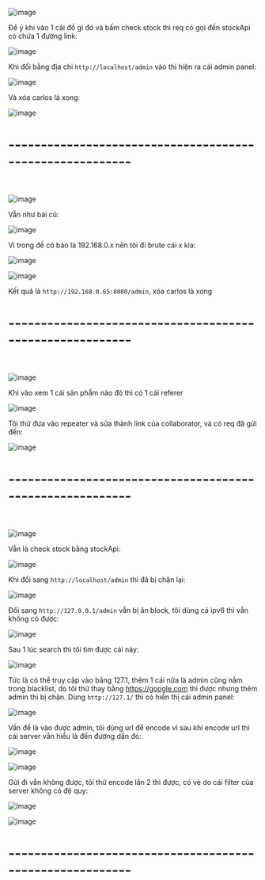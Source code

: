 ![image](https://github.com/user-attachments/assets/e8526e75-80b1-4c0e-b9ff-21aa4af77dfc)

Để ý khi vào 1 cái đồ gì đó và bấm check stock thì req có gọi đến stockApi có chứa 1 đường link:

![image](https://github.com/user-attachments/assets/41c42c40-6e54-4bc9-85df-9c6b65c6860b)

Khi đổi bằng địa chỉ `http://localhost/admin` vào thì hiện ra cái admin panel:

![image](https://github.com/user-attachments/assets/38f85298-3d9f-4f8f-933c-5e081a98beb3)

Và xóa carlos là xong:

![image](https://github.com/user-attachments/assets/e5497db2-a228-4618-a21b-0da9461c95b5)

<h1>---------------------------------------------------------</h1>
<br>

![image](https://github.com/user-attachments/assets/785939fb-f493-4822-9880-e32e1acc3072)

Vẫn như bài cũ:

![image](https://github.com/user-attachments/assets/6344016e-7566-4a26-a8b7-0f503e6e238b)

Vì trong đề có bảo là 192.168.0.x nên tôi đi brute cái x kia:

![image](https://github.com/user-attachments/assets/19c30d91-1577-43a6-bfd8-c5638b2c57b9)

![image](https://github.com/user-attachments/assets/2c5e07c6-99dc-4870-be5d-c691509d0e2a)

Kết quả là `http://192.168.0.65:8080/admin`, xóa carlos là xong

<h1>---------------------------------------------------------</h1>
<br>

![image](https://github.com/user-attachments/assets/919fa439-5786-4a18-9adb-32252d4c46fb)

Khi vào xem 1 cái sản phẩm nào đó thì có 1 cái referer

![image](https://github.com/user-attachments/assets/bfb70a06-61e6-4d57-9d6b-21e4624ef89f)

Tôi thử đưa vào repeater và sửa thành link của collaborator, và có req đã gửi đến:

![image](https://github.com/user-attachments/assets/25692424-c470-4de0-973a-8574a5abb560)

<h1>---------------------------------------------------------</h1>
<br>

![image](https://github.com/user-attachments/assets/6f26387a-d2b7-40df-82b3-800bb5dde069)

Vẫn là check stock bằng stockApi:

![image](https://github.com/user-attachments/assets/c8fd06ec-52d6-4d6e-a7f0-d929636076da)

Khi đổi sang `http://localhost/admin` thì đã bị chặn lại:

![image](https://github.com/user-attachments/assets/9cd634a0-a1da-41d3-9e2c-ff13f29d6170)

Đổi sang `http://127.0.0.1/admin` vẫn bị ăn block, tôi dùng cả ipv6 thì vẫn không có được:

![image](https://github.com/user-attachments/assets/461dfbf6-6a21-41d9-8397-6cbe9f7035d8)

Sau 1 lúc search thì tôi tìm được cái này:

![image](https://github.com/user-attachments/assets/46ee988d-5498-4d78-8746-5f979c1f2078)

Tức là có thể truy cập vào bằng 127.1, thêm 1 cái nữa là admin cũng nằm trong blacklist, do tôi thử thay bằng https://google.com thì được nhưng thêm admin thì bị chặn. Dùng `http://127.1/` thì có hiển thị cái admin panel:

![image](https://github.com/user-attachments/assets/fc8ab9aa-aeca-4e8a-b776-d406605f099e)

Vấn đề là vào được admin, tôi dùng url để encode vì sau khi encode url thì cái server vẫn hiểu là đến đường dẫn đó:

![image](https://github.com/user-attachments/assets/107a7443-41ae-4bf7-b7bb-61ee00c40f5e)

![image](https://github.com/user-attachments/assets/3d14a6ca-9e03-4d81-a67a-c02d83098c52)

Gửi đi vẫn không được, tôi thử encode lần 2 thì được, có vẻ do cái filter của server không có đệ quy:

![image](https://github.com/user-attachments/assets/5e808abc-1214-4533-92ce-ec2a627c0a6a)

![image](https://github.com/user-attachments/assets/48dc103b-72a1-42ab-94a0-59dfe430abd6)

<h1>---------------------------------------------------------</h1>
<br>















